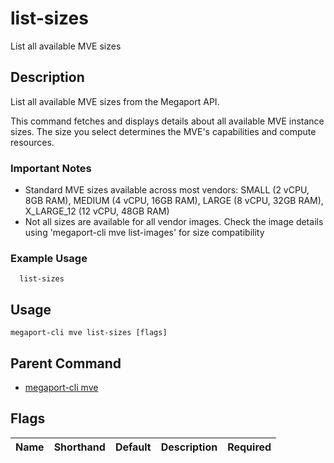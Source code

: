 # list-sizes

List all available MVE sizes

## Description

List all available MVE sizes from the Megaport API.

This command fetches and displays details about all available MVE instance sizes. The size you select determines the MVE's capabilities and compute resources.

### Important Notes
  - Standard MVE sizes available across most vendors: SMALL (2 vCPU, 8GB RAM), MEDIUM (4 vCPU, 16GB RAM), LARGE (8 vCPU, 32GB RAM), X_LARGE_12 (12 vCPU, 48GB RAM)
  - Not all sizes are available for all vendor images. Check the image details using 'megaport-cli mve list-images' for size compatibility

### Example Usage

```
  list-sizes
```


## Usage

```
megaport-cli mve list-sizes [flags]
```



## Parent Command

* [megaport-cli mve](megaport-cli_mve.md)




## Flags

| Name | Shorthand | Default | Description | Required |
|------|-----------|---------|-------------|----------|



